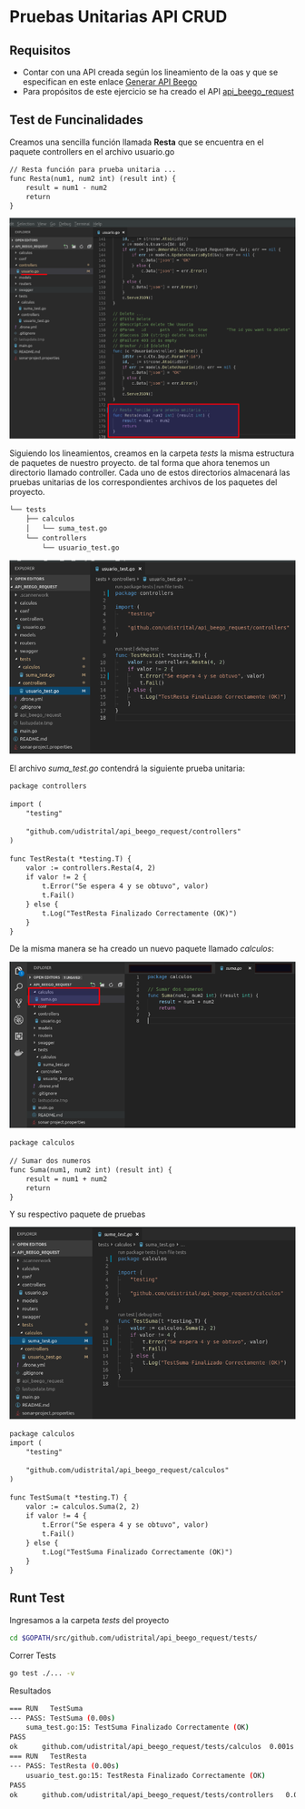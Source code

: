# Pruebas Unitarias API CRUD

## Requisitos

- Contar con una API creada según los lineamiento de la oas y que se especifican en este enlace [Generar API Beego](/generacion_de_apis/generar_api.md)
- Para propósitos de este ejercicio se ha creado el API  [api_beego_request](https://github.com/udistrital/api_beego_request)

## Test de Funcinalidades

Creamos una sencilla función llamada **Resta** que se encuentra en el paquete controllers en el archivo  usuario.go

```golang
// Resta función para prueba unitaria ...
func Resta(num1, num2 int) (result int) {
	result = num1 - num2
	return
}
```

![Prueba Unitaria 01](/pruebas_unitarias_api_beego/img/test_01.png)


Siguiendo los lineamientos, creamos en la carpeta *tests* la misma estructura de paquetes de nuestro proyecto. de tal forma que ahora tenemos un directorio llamado controller. Cada uno de estos directorios almacenará las pruebas unitarias de los correspondientes archivos de los paquetes del proyecto.

```bash
└── tests
    ├── calculos
    │   └── suma_test.go
    └── controllers
        └── usuario_test.go
```

![Prueba Unitaria 01](/pruebas_unitarias_api_beego/img/test_02.png)

El archivo *suma_test.go* contendrá la siguiente prueba unitaria:


```golang
package controllers

import (
	"testing"

	"github.com/udistrital/api_beego_request/controllers"
)

func TestResta(t *testing.T) {
	valor := controllers.Resta(4, 2)
	if valor != 2 {
		t.Error("Se espera 4 y se obtuvo", valor)
		t.Fail()
	} else {
		t.Log("TestResta Finalizado Correctamente (OK)")
	}
}
```
De la misma manera se ha creado un nuevo paquete llamado *calculos*:

![Prueba Unitaria 01](/pruebas_unitarias_api_beego/img/test_03.png)

```golang
package calculos

// Sumar dos numeros
func Suma(num1, num2 int) (result int) {
	result = num1 + num2
	return
}
```

Y su respectivo paquete de pruebas

![Prueba Unitaria 01](/pruebas_unitarias_api_beego/img/test_04.png)

```golang
package calculos
import (
	"testing"

	"github.com/udistrital/api_beego_request/calculos"
)

func TestSuma(t *testing.T) {
	valor := calculos.Suma(2, 2)
	if valor != 4 {
		t.Error("Se espera 4 y se obtuvo", valor)
		t.Fail()
	} else {
		t.Log("TestSuma Finalizado Correctamente (OK)")
	}
}
```
## Runt Test

Ingresamos a la carpeta *tests* del proyecto

```bash
cd $GOPATH/src/github.com/udistrital/api_beego_request/tests/
```
Correr Tests

```bash
go test ./... -v
```
Resultados

```bash
=== RUN   TestSuma
--- PASS: TestSuma (0.00s)
    suma_test.go:15: TestSuma Finalizado Correctamente (OK)
PASS
ok  	github.com/udistrital/api_beego_request/tests/calculos	0.001s
=== RUN   TestResta
--- PASS: TestResta (0.00s)
    usuario_test.go:15: TestResta Finalizado Correctamente (OK)
PASS
ok  	github.com/udistrital/api_beego_request/tests/controllers	0.003s
```
